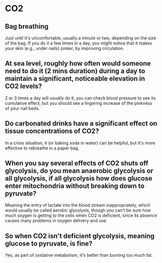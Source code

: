 # CO2

## Bag breathing
Just until it's uncomfortable, usually a minute or two, depending on the size of the bag. If you do it a few times in a day, you might notice that it makes your skin (e.g., under nails) pinker, by improving circulation.

## At sea level, roughly how often would someone need to do it (2 mins duration) during a day to maintain a significant, noticeable elevation in CO2 levels?
2 or 3 times a day will usually do it, you can check blood pressure to see its cumulative effect, but you should see a lingering increase of the pinkness of your nail beds.

## Do carbonated drinks have a significant effect on tissue concentrations of CO2?
In a crisis situation, it (or baking soda in water) can be helpful, but it's more effective to rebreathe in a paper bag.

## When you say several effects of CO2 shuts off glycolysis, do you mean anaerobic glycolysis or all glycolysis, if all glycolysis how does glucose enter mitochondria without breaking down to pyruvate?
Meaning the entry of lactate into the blood stream inappropriately, which would usually be called aerobic glycolysis, though you can't be sure how much oxygen is getting to the cells when CO2 is deficient, since its absence causes many problems in oxygen delivery and use. 

## So when CO2 isn't deficient glycolysis, meaning glucose to pyruvate, is fine?
Yes, as part of oxidative metabolism, it's better than burning too much fat.
